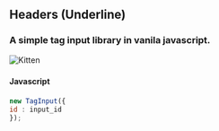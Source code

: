 ## Headers (Underline)

### A simple tag input library in vanila javascript.  


![Kitten](https://i.ibb.co/10tc2wx/Peek-2019-02-14-22-54.gif "A cute kitten")



#### Javascript　

```javascript
new TagInput({
id : input_id
});
```